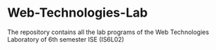 # Web-Technologies-Lab
The repository contains all the lab programs of the Web Technologies Laboratory of 6th semester ISE (IS6L02)
